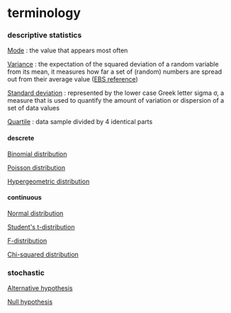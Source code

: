 # terminology  

### descriptive statistics

[Mode](https://en.wikipedia.org/wiki/Mode_(statistics)) : the value that appears most often

[Variance](https://en.wikipedia.org/wiki/Variance) : the expectation of the squared deviation of a random variable from its mean, it measures how far a set of (random) numbers are spread out from their average value ([EBS reference](http://mid.ebs.co.kr/course/daum/preView?courseId=10034673&stepId=STEP10039099&lectId=LS0000000020015235))

[Standard deviation](https://en.wikipedia.org/wiki/Standard_deviation) : represented by the lower case Greek letter sigma σ, a measure that is used to quantify the amount of variation or dispersion of a set of data values

[Quartile](https://en.wikipedia.org/wiki/Quartile) : data sample divided by 4 identical parts  


#### descrete

[Binomial distribution](https://en.wikipedia.org/wiki/Binomial_distribution)

[Poisson distribution](https://en.wikipedia.org/wiki/Poisson_distribution)

[Hypergeometric distribution](https://en.wikipedia.org/wiki/Hypergeometric_distribution)  


#### continuous

[Normal distribution](https://en.wikipedia.org/wiki/Normal_distribution)

[Student's t-distribution](https://en.wikipedia.org/wiki/Student%27s_t-distribution)

[F-distribution](https://en.wikipedia.org/wiki/F-distribution)

[Chi-squared distribution](https://en.wikipedia.org/wiki/Chi-squared_distribution)


### stochastic

[Alternative hypothesis](https://en.wikipedia.org/wiki/Alternative_hypothesis)

[Null hypothesis](https://en.wikipedia.org/wiki/Null_hypothesis)
